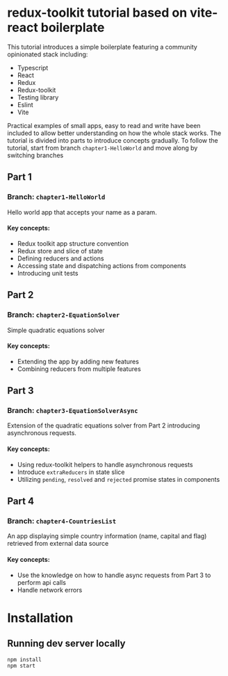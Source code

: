 # redux-toolkit tutorial based on vite-react boilerplate

This tutorial introduces a simple boilerplate featuring a community opinionated stack including:

* Typescript
* React
* Redux
* Redux-toolkit
* Testing library
* Eslint
* Vite


Practical examples of small apps, easy to read and write have been included to allow better understanding on how the whole stack works. The tutorial is divided into parts to introduce concepts gradually. To follow the tutorial, start from branch `chapter1-HelloWorld` and move along by switching branches

## Part 1
### Branch: `chapter1-HelloWorld`

Hello world app that accepts your name as a param.

#### Key concepts:

* Redux toolkit app structure convention
* Redux store and slice of state
* Defining reducers and actions
* Accessing state and dispatching actions from components
* Introducing unit tests

## Part 2
### Branch: `chapter2-EquationSolver`

Simple quadratic equations solver

#### Key concepts:
* Extending the app by adding new features 
* Combining reducers from multiple features

## Part 3
### Branch: `chapter3-EquationSolverAsync`

Extension of the quadratic equations solver from Part 2 introducing asynchronous requests. 

#### Key concepts:
* Using redux-toolkit helpers to handle asynchronous requests
* Introduce `extraReducers` in state slice
* Utilizing `pending`, `resolved` and `rejected` promise states in components

## Part 4
### Branch: `chapter4-CountriesList`

An app displaying simple country information (name, capital and flag) retrieved from external data source

#### Key concepts:
* Use the knowledge on how to handle async requests from Part 3 to perform api calls
* Handle network errors

# Installation
## Running dev server locally

```
npm install
npm start
```
